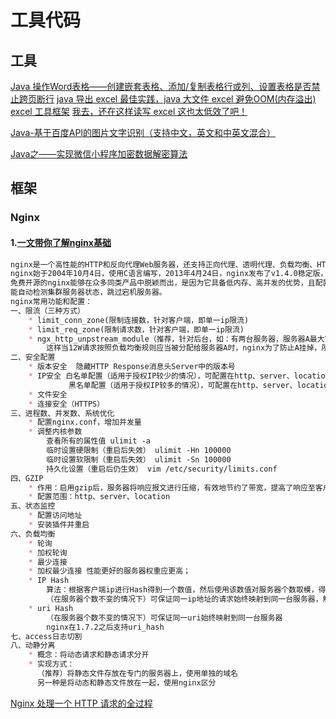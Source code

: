 # 工具代码
## 工具
[Java 操作Word表格——创建嵌套表格、添加/复制表格行或列、设置表格是否禁止跨页断行](https://www.cnblogs.com/Yesi/p/11691132.html)
[java 导出 excel 最佳实践，java 大文件 excel 避免OOM(内存溢出) excel 工具框架](https://www.cnblogs.com/houbbBlogs/p/10023282.html)
[我去，还在这样读写 excel 这也太低效了吧！](https://www.cnblogs.com/goodAndyxublog/p/12683641.html)

[Java-基于百度API的图片文字识别（支持中文，英文和中英文混合）](https://blog.csdn.net/wsk1103/article/details/79316220)

[Java之——实现微信小程序加密数据解密算法](https://blog.csdn.net/l1028386804/article/details/79450115)
## 框架
### Nginx
#### 1.[一文带你了解nginx基础](https://www.cnblogs.com/xiaoxiaotank/p/12967132.html)
```markdown
nginx是一个高性能的HTTP和反向代理Web服务器，还支持正向代理、透明代理、负载均衡、HTTP缓存等功能。
nginx始于2004年10月4日，使用C语言编写，2013年4月24日，nginx发布了v1.4.0稳定版，建议大家使用的版本高于此版本。
免费开源的nginx能够在众多同类产品中脱颖而出，是因为它具备低内存、高并发的优势，且配置简单，支持URL重写、GZIP，内置健康检查，
能自动检测集群服务器状态，跳过宕机服务器。
nginx常用功能和配置：
一、限流（三种方式）
    * limit_conn_zone(限制连接数，针对客户端，即单一ip限流)
    * limit_req_zone(限制请求数，针对客户端，即单一ip限流)
    * ngx_http_unpstream_module（推荐，针对后台，如：有两台服务器，服务器A最大可并发处理10W条请求，服务器B最大可并发处理5W条请求，
        这样当12W请求按照负载均衡规则应当被分配给服务器A时，nginx为了防止A挂掉，所以将另外的2W分配给B）。
二、安全配置
    * 版本安全  隐藏HTTP Response消息头Server中的版本号
    * IP安全 白名单配置（适用于授权IP较少的情况），可配置在http、server、location中
             黑名单配置（适用于授权IP较多的情况），可配置在http、server、location中
    * 文件安全
    * 连接安全（HTTPS）
三、进程数、并发数、系统优化
    * 配置nginx.conf，增加并发量
    * 调整内核参数
        查看所有的属性值 ulimit -a
        临时设置硬限制（重启后失效） ulimit -Hn 100000
        临时设置软限制（重启后失效） ulimit -Sn 100000
        持久化设置（重启后仍生效） vim /etc/security/limits.conf
四、GZIP
    * 作用：启用gzip后，服务器将响应报文进行压缩，有效地节约了带宽，提高了响应至客户端的速度。当然，压缩会消耗nginx所在电脑的cpu
    * 配置范围：http、server、location
五、状态监控
    * 配置访问地址
    * 安装插件并重启
六、负载均衡
    * 轮询
    * 加权轮询
    * 最少连接
    * 加权最少连接 性能更好的服务器权重应更高；
    * IP Hash
        算法：根据客户端ip进行Hash得到一个数值，然后使用该数值对服务器个数取模，得到的结果就是映射的服务器序号。
        （在服务器个数不变的情况下）可保证同一ip地址的请求始终映射到同一台服务器，解决了session共享问题。
    * uri Hash
        （在服务器个数不变的情况下）可保证同一uri始终映射到同一台服务器
        nginx在1.7.2之后支持uri_hash
七、access日志切割
八、动静分离
    * 概念：将动态请求和静态请求分开
    * 实现方式：
      （推荐）将静态文件存放在专门的服务器上，使用单独的域名
      另一种是将动态和静态文件放在一起，使用nginx区分
```

[Nginx 处理一个 HTTP 请求的全过程](https://www.cnblogs.com/iziyang/p/12933565.html)
```markdown

```
## 
